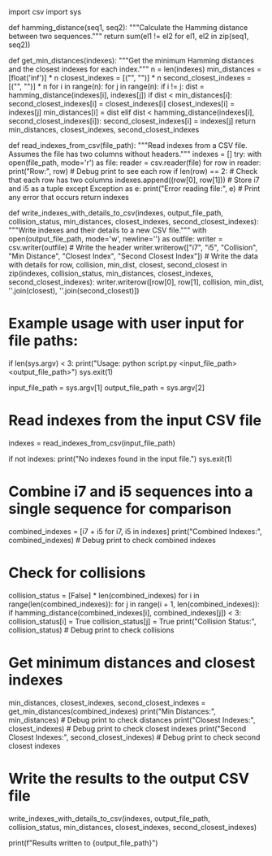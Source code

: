 import csv
import sys

def hamming_distance(seq1, seq2):
    """Calculate the Hamming distance between two sequences."""
    return sum(el1 != el2 for el1, el2 in zip(seq1, seq2))

def get_min_distances(indexes):
    """Get the minimum Hamming distances and the closest indexes for each index."""
    n = len(indexes)
    min_distances = [float('inf')] * n
    closest_indexes = [("", "")] * n
    second_closest_indexes = [("", "")] * n
    for i in range(n):
        for j in range(n):
            if i != j:
                dist = hamming_distance(indexes[i], indexes[j])
                if dist < min_distances[i]:
                    second_closest_indexes[i] = closest_indexes[i]
                    closest_indexes[i] = indexes[j]
                    min_distances[i] = dist
                elif dist < hamming_distance(indexes[i], second_closest_indexes[i]):
                    second_closest_indexes[i] = indexes[j]
    return min_distances, closest_indexes, second_closest_indexes

def read_indexes_from_csv(file_path):
    """Read indexes from a CSV file. Assumes the file has two columns without headers."""
    indexes = []
    try:
        with open(file_path, mode='r') as file:
            reader = csv.reader(file)
            for row in reader:
                print("Row:", row)  # Debug print to see each row
                if len(row) == 2:  # Check that each row has two columns
                    indexes.append((row[0], row[1]))  # Store i7 and i5 as a tuple
    except Exception as e:
        print("Error reading file:", e)  # Print any error that occurs
    return indexes

def write_indexes_with_details_to_csv(indexes, output_file_path, collision_status, min_distances, closest_indexes, second_closest_indexes):
    """Write indexes and their details to a new CSV file."""
    with open(output_file_path, mode='w', newline='') as outfile:
        writer = csv.writer(outfile)
        # Write the header
        writer.writerow(["i7", "i5", "Collision", "Min Distance", "Closest Index", "Second Closest Index"])
        # Write the data with details
        for row, collision, min_dist, closest, second_closest in zip(indexes, collision_status, min_distances, closest_indexes, second_closest_indexes):
            writer.writerow([row[0], row[1], collision, min_dist, ''.join(closest), ''.join(second_closest)])

# Example usage with user input for file paths:
if len(sys.argv) < 3:
    print("Usage: python script.py <input_file_path> <output_file_path>")
    sys.exit(1)

input_file_path = sys.argv[1]
output_file_path = sys.argv[2]

# Read indexes from the input CSV file
indexes = read_indexes_from_csv(input_file_path)

if not indexes:
    print("No indexes found in the input file.")
    sys.exit(1)

# Combine i7 and i5 sequences into a single sequence for comparison
combined_indexes = [i7 + i5 for i7, i5 in indexes]
print("Combined Indexes:", combined_indexes)  # Debug print to check combined indexes

# Check for collisions
collision_status = [False] * len(combined_indexes)
for i in range(len(combined_indexes)):
    for j in range(i + 1, len(combined_indexes)):
        if hamming_distance(combined_indexes[i], combined_indexes[j]) < 3:
            collision_status[i] = True
            collision_status[j] = True
print("Collision Status:", collision_status)  # Debug print to check collisions

# Get minimum distances and closest indexes
min_distances, closest_indexes, second_closest_indexes = get_min_distances(combined_indexes)
print("Min Distances:", min_distances)  # Debug print to check distances
print("Closest Indexes:", closest_indexes)  # Debug print to check closest indexes
print("Second Closest Indexes:", second_closest_indexes)  # Debug print to check second closest indexes

# Write the results to the output CSV file
write_indexes_with_details_to_csv(indexes, output_file_path, collision_status, min_distances, closest_indexes, second_closest_indexes)

print(f"Results written to {output_file_path}")
